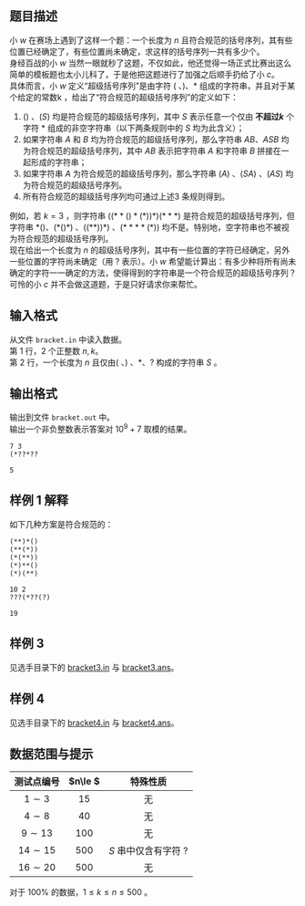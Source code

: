 ## 题目描述

小 $w$ 在赛场上遇到了这样一个题：一个长度为 $n$ 且符合规范的括号序列，其有些位置已经确定了，有些位置尚未确定，求这样的括号序列一共有多少个。  
身经百战的小 $w$ 当然一眼就秒了这题，不仅如此，他还觉得一场正式比赛出这么简单的模板题也太小儿科了，于是他把这题进行了加强之后顺手扔给了小 $c$。  
具体而言，小 $w$ 定义“超级括号序列”是由字符 $($ 、$)$、$*$ 组成的字符串，并且对于某个给定的常数k ，给出了“符合规范的超级括号序列”的定义如下：  
1. $()$ 、$(S)$ 均是符合规范的超级括号序列，其中 $S$ 表示任意一个仅由 **不超过$k$**  个字符 $*$ 组成的非空字符串（以下两条规则中的 $S$ 均为此含义）；  
2. 如果字符串 $A$ 和 $B$ 均为符合规范的超级括号序列，那么字符串 $AB$、$ASB$ 均为符合规范的超级括号序列，其中 $AB$ 表示把字符串 $A$ 和字符串 $B$ 拼接在一起形成的字符串；  
3. 如果字符串 $A$ 为符合规范的超级括号序列，那么字符串 $(A)$ 、$(SA)$ 、$(AS)$ 均为符合规范的超级括号序列。  
4. 所有符合规范的超级括号序列均可通过上述3 条规则得到。  

例如，若 $k = 3$ ，则字符串 $((**()*(*))*)(***)$ 是符合规范的超级括号序列，但
字符串 $*()$、$(*()*)$ 、$((**))*)$ 、$(****(*))$ 均不是。特别地，空字符串也不被视为符合规范的超级括号序列。  
现在给出一个长度为 $n$ 的超级括号序列，其中有一些位置的字符已经确定，另外一些位置的字符尚未确定（用 $?$ 表示）。小 $w$ 希望能计算出：有多少种将所有尚未确定的字符一一确定的方法，使得得到的字符串是一个符合规范的超级括号序列？  
可怜的小 $c$ 并不会做这道题，于是只好请求你来帮忙。  

## 输入格式

从文件 `bracket.in` 中读入数据。  
第 $1$ 行，$2$ 个正整数 $n, k$。  
第 $2$ 行，一个长度为 $n$ 且仅由$($ 、$)$ 、$*$、$?$ 构成的字符串 $S$ 。   

## 输出格式

输出到文件 `bracket.out` 中。  
输出一个非负整数表示答案对 $10^9 + 7$ 取模的结果。  

```input1
7 3
(*??*??
```

```output1
5
```

## 样例 1 解释

如下几种方案是符合规范的：  
```
(**)*()
(**(*))
(*(**))
(*)**()
(*)(**)
```

```input2
10 2
???(*??(?)
```

```output2
19
```


## 样例 3

见选手目录下的 [bracket3.in](file://bracket3.in) 与 [bracket3.ans](file://bracket3.ans)。  

## 样例 4

见选手目录下的 [bracket4.in](file://bracket4.in) 与 [bracket4.ans](file://bracket4.ans)。

## 数据范围与提示

| 测试点编号  |    $n\le $     | 特殊性质  |
| :---------: | :------------: | :-------: |
|  $1\sim 3$  |      $15$       | 无 |
|  $4\sim 8$  |     $40$      | 无 |
|  $9\sim 13$  | $100$ | 无 |
| $14\sim 15$  | $500$ |    $S$ 串中仅含有字符 $?$     |
| $16\sim 20$ |     $500$     | 无 |

对于 $100\%$ 的数据，$1 \leq k \leq n \leq 500$ 。  